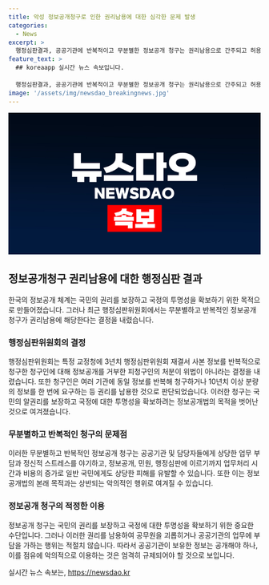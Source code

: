 ```yaml
---
title: 악성 정보공개청구로 인한 권리남용에 대한 심각한 문제 발생
categories:
  - News
excerpt: >
  행정심판결과, 공공기관에 반복적이고 무분별한 정보공개 청구는 권리남용으로 간주되고 허용되지 않는다고 밝혀졌다. 청구인은 수년 간 여러 기관에 동일 정보를 반복해 요구하거나 대량의 정보를 일괄적으로 요청하며, 수령하지 않은 정보의 청구도 반복했다. 또한 정보를 전자우편으로 청구했지만 정보를 실제로 수령할 수 있는 방법이 아니었다. 이에 대한 엄정한 대응이 필요하다는 국민권익위원회의 강조적 발언이 이어졌다.
feature_text: >
  ## koreaapp 실시간 뉴스 속보입니다.

  행정심판결과, 공공기관에 반복적이고 무분별한 정보공개 청구는 권리남용으로 간주되고 허용되지 않는다고 밝혀졌다. 청구인은 수년 간 여러 기관에 동일 정보를 반복해 요구하거나 대량의 정보를 일괄적으로 요청하며, 수령하지 않은 정보의 청구도 반복했다. 또한 정보를 전자우편으로 청구했지만 정보를 실제로 수령할 수 있는 방법이 아니었다. 이에 대한 엄정한 대응이 필요하다는 국민권익위원회의 강조적 발언이 이어졌다.
image: '/assets/img/newsdao_breakingnews.jpg'
---
```


<p><img src="/assets/img/newsdao_breakingnews.jpg" alt="koreaapp 속보" /></p>

<h2 data-ke-size="size26">정보공개청구 권리남용에 대한 행정심판 결과</h2>

<p data-ke-size="size16">한국의 정보공개 체계는 국민의 권리를 보장하고 국정의 투명성을 확보하기 위한 목적으로 만들어졌습니다. 그러나 최근 행정심판위원회에서는 무분별하고 반복적인 정보공개청구가 권리남용에 해당한다는 결정을 내렸습니다.</p>

<h3>행정심판위원회의 결정</h3>

<p data-ke-size="size16">행정심판위원회는 특정 교정청에 3년치 행정심판위원회 재결서 사본 정보를 반복적으로 청구한 청구인에 대해 정보공개를 거부한 피청구인의 처분이 위법이 아니라는 결정을 내렸습니다. 또한 청구인은 여러 기관에 동일 정보를 반복해 청구하거나 10년치 이상 분량의 정보를 한 번에 요구하는 등 권리를 남용한 것으로 판단되었습니다. 이러한 청구는 국민의 알권리를 보장하고 국정에 대한 투명성을 확보하려는 정보공개법의 목적을 벗어난 것으로 여겨졌습니다.</p>

<h3>무분별하고 반복적인 청구의 문제점</h3>

<p data-ke-size="size16">이러한 무분별하고 반복적인 정보공개 청구는 공공기관 및 담당자들에게 상당한 업무 부담과 정신적 스트레스를 야기하고, 정보공개, 민원, 행정심판에 이르기까지 업무처리 시간과 비용의 증가로 일반 국민에게도 상당한 피해를 유발할 수 있습니다. 또한 이는 정보공개법의 본래 목적과는 상반되는 악의적인 행위로 여겨질 수 있습니다.</p>

<h3>정보공개 청구의 적정한 이용</h3>

<p data-ke-size="size16">정보공개 청구는 국민의 권리를 보장하고 국정에 대한 투명성을 확보하기 위한 중요한 수단입니다. 그러나 이러한 권리를 남용하여 공무원을 괴롭히거나 공공기관의 업무에 부담을 가하는 행위는 적절치 않습니다. 따라서 공공기관이 보유한 정보는 공개해야 하나, 이를 점유에 악의적으로 이용하는 것은 엄격히 규제되어야 할 것으로 보입니다.</p>
실시간 뉴스 속보는, <a href="https://newsdao.kr" rel="dofollow">https://newsdao.kr</a>


